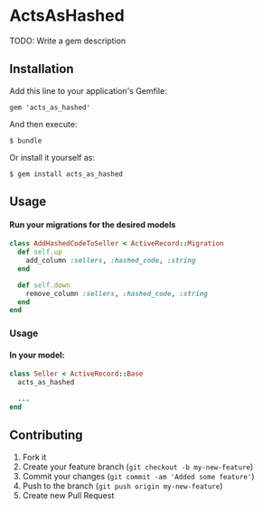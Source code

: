 # ActsAsHashed

TODO: Write a gem description

## Installation

Add this line to your application's Gemfile:

    gem 'acts_as_hashed'

And then execute:

    $ bundle

Or install it yourself as:

    $ gem install acts_as_hashed

## Usage

#### Run your migrations for the desired models

```ruby
class AddHashedCodeToSeller < ActiveRecord::Migration
  def self.up
    add_column :sellers, :hashed_code, :string
  end

  def self.down
    remove_column :sellers, :hashed_code, :string
  end
end
```

### Usage

#### In your model:

```ruby
class Seller < ActiveRecord::Base
  acts_as_hashed

  ...
end
```

## Contributing

1. Fork it
2. Create your feature branch (`git checkout -b my-new-feature`)
3. Commit your changes (`git commit -am 'Added some feature'`)
4. Push to the branch (`git push origin my-new-feature`)
5. Create new Pull Request
